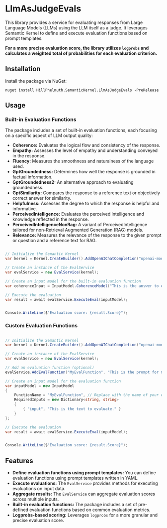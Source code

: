 
# LlmAsJudgeEvals

This library provides a service for evaluating responses from Large Language Models (LLMs) using the LLM itself as a judge. It leverages Semantic Kernel to define and execute evaluation functions based on prompt templates. 

**For a more precise evaluation score, the library utilizes `logprobs` and calculates a weighted total of probabilities for each evaluation criterion.**

## Installation

Install the package via NuGet:

```
nuget install HillPhelmuth.SemanticKernel.LlmAsJudgeEvals -PreRelease
```

## Usage

### Built-in Evaluation Functions

The package includes a set of built-in evaluation functions, each focusing on a specific aspect of LLM output quality:

* **Coherence:** Evaluates the logical flow and consistency of the response.
* **Empathy:** Assesses the level of empathy and understanding conveyed in the response.
* **Fluency:** Measures the smoothness and naturalness of the language used.
* **GptGroundedness:** Determines how well the response is grounded in factual information.
* **GptGroundedness2:** An alternative approach to evaluating groundedness.
* **GptSimilarity:**  Compares the response to a reference text or objectively correct answer for similarity.
* **Helpfulness:**  Assesses the degree to which the response is helpful and informative.
* **PerceivedIntelligence:** Evaluates the perceived intelligence and knowledge reflected in the response.
* **PerceivedIntelligenceNonRag:** A variant of PerceivedIntelligence tailored for non-Retrieval Augmented Generation (RAG) models.
* **Relevance:** Measures the relevance of the response to the given prompt or question and a reference text for RAG.


```csharp

// Initialize the Semantic Kernel
var kernel = Kernel.CreateBuilder().AddOpenAIChatCompletion("openai-model-name", "openai-apiKey").Build();

// Create an instance of the EvalService
var evalService = new EvalService(kernel);

// Create an input model for the built-in evaluation function
var coherenceInput = InputModel.CoherenceModel("This is the answer to evaluate.", "This is the question or prompt that generated the answer");

// Execute the evaluation
var result = await evalService.ExecuteEval(inputModel);


Console.WriteLine($"Evaluation score: {result.Score}");

```

### Custom Evaluation Functions

```csharp

// Initialize the Semantic Kernel
var kernel = Kernel.CreateBuilder().AddOpenAIChatCompletion("openai-model-name", "openai-apiKey").Build();

// Create an instance of the EvalService
var evalService = new EvalService(kernel);

// Add an evaluation function (optional)
evalService.AddEvalFunction("MyEvalFunction", "This is the prompt for my evaluation function.", new PromptExecutionSettings());

// Create an input model for the evaluation function
var inputModel = new InputModel
{
    FunctionName = "MyEvalFunction", // Replace with the name of your evaluation function
    RequiredInputs = new Dictionary<string, string>
    {
        { "input", "This is the text to evaluate." }
    }
};

// Execute the evaluation
var result = await evalService.ExecuteEval(inputModel);


Console.WriteLine($"Evaluation score: {result.Score}");
```

## Features

* **Define evaluation functions using prompt templates:**  You can define evaluation functions using prompt templates written in YAML. 
* **Execute evaluations:** The `EvalService` provides methods for executing evaluations on input data.
* **Aggregate results:**  The `EvalService` can aggregate evaluation scores across multiple inputs.
* **Built-in evaluation functions:** The package includes a set of pre-defined evaluation functions based on common evaluation metrics.
* **Logprobs-based scoring:** Leverages `logprobs` for a more granular and precise evaluation score.

